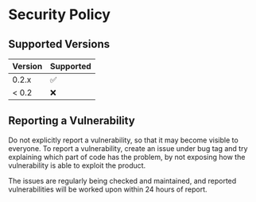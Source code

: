 # Security Policy

## Supported Versions

| Version | Supported          |
| ------- | ------------------ |
| 0.2.x   | :white_check_mark: |
| < 0.2   | :x:                |

## Reporting a Vulnerability

Do not explicitly report a vulnerability, so that it may become visible to everyone. To report a vulnerability, create an issue under bug tag
and try explaining which part of code has the problem, by not exposing how the vulnerability is able to exploit the product.

The issues are regularly being checked and maintained, and reported vulnerabilities will be worked upon within 24 hours of report.
